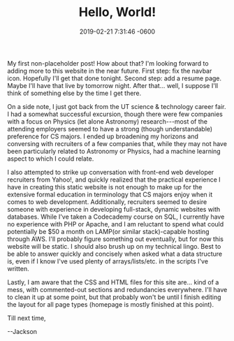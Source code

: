 ﻿---
layout: post
title:  "Hello, World!"
date:   2019-02-21 7:31:46 -0600
categories: jekyll update
image:	"/assets/jwbpicture.png"
---
My first non-placeholder post! How about that? I'm looking forward to adding more to this website in the near future. First step: fix the navbar icon. Hopefully I'll get that done tonight. Second step: add a resume page. Maybe I'll have that live by tomorrow night. After that... well, I suppose I'll think of something else by the time I get there. 

On a side note, I just got back from the UT science & technology career fair. I had a somewhat successful excursion, though there were few companies with a focus on Physics (let alone Astronomy) research---most of the attending employers seemed to have a strong (though understandable) preference for CS majors. I ended up broadening my horizons and conversing with recruiters of a few companies that, while they may not have been particularly related to Astronomy or Physics, had a machine learning aspect to which I could relate. 

I also attempted to strike up conversation with front-end web developer recruiters from Yahoo!, and quickly realized that the practical experience I have in creating this static website is not enough to make up for the extensive formal education in terminology that CS majors enjoy when it comes to web development. Additionally, recruiters seemed to desire someone with experience in developing full-stack, dynamic websites with databases. While I've taken a Codecademy course on SQL, I currently have no experience with PHP or Apache, and I am reluctant to spend what could potentially be $50 a month on LAMP(or similar stack)-capable hosting through AWS. I'll probably figure something out eventually, but for now this website will be static. I should also brush up on my technical lingo. Best to be able to answer quickly and concisely when asked what a data structure is, even if I know I've used plenty of arrays/lists/etc. in the scripts I've written. 

Lastly, I am aware that the CSS and HTML files for this site are... kind of a mess, with commented-out sections and redundancies everywhere. I'll have to clean it up at some point, but that probably won't be until I finish editing the layout for all page types (homepage is mostly finished at this point).

Till next time,

--Jackson 